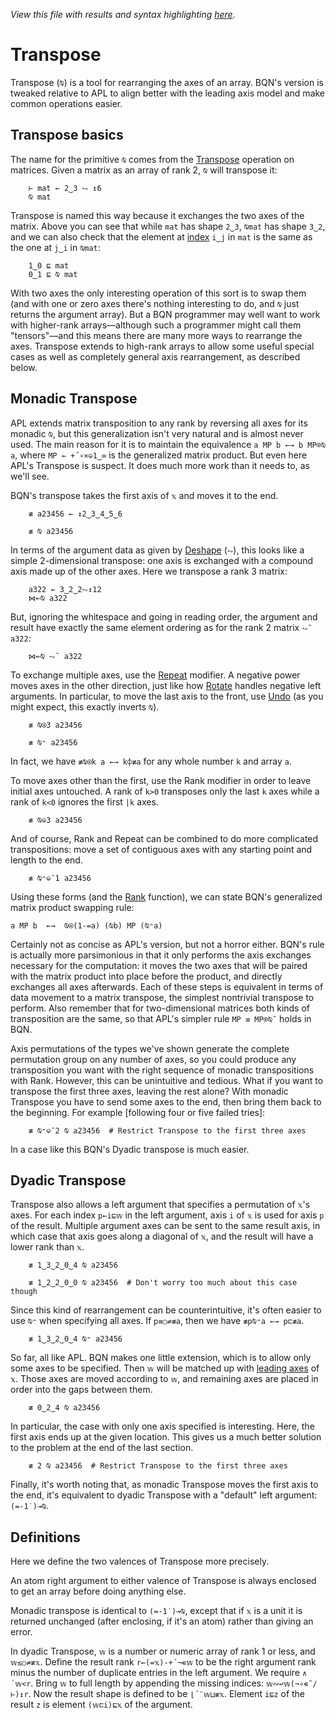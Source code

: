 *View this file with results and syntax highlighting [here](https://mlochbaum.github.io/BQN/doc/transpose.html).*

# Transpose

Transpose (`⍉`) is a tool for rearranging the axes of an array. BQN's version is tweaked relative to APL to align better with the leading axis model and make common operations easier.

## Transpose basics

The name for the primitive `⍉` comes from the [Transpose](https://en.wikipedia.org/wiki/Transpose) operation on matrices. Given a matrix as an array of rank 2, `⍉` will transpose it:

        ⊢ mat ← 2‿3 ⥊ ↕6
        ⍉ mat

Transpose is named this way because it exchanges the two axes of the matrix. Above you can see that while `mat` has shape `2‿3`, `⍉mat` has shape `3‿2`, and we can also check that the element at [index](indices.md) `i‿j` in `mat` is the same as the one at `j‿i` in `⍉mat`:

        1‿0 ⊑ mat
        0‿1 ⊑ ⍉ mat

With two axes the only interesting operation of this sort is to swap them (and with one or zero axes there's nothing interesting to do, and `⍉` just returns the argument array). But a BQN programmer may well want to work with higher-rank arrays—although such a programmer might call them "tensors"—and this means there are many more ways to rearrange the axes. Transpose extends to high-rank arrays to allow some useful special cases as well as completely general axis rearrangement, as described below.

## Monadic Transpose

APL extends matrix transposition to any rank by reversing all axes for its monadic `⍉`, but this generalization isn't very natural and is almost never used. The main reason for it is to maintain the equivalence `a MP b ←→ b MP⌾⍉ a`, where `MP ← +˝∘×⎉1‿∞` is the generalized matrix product. But even here APL's Transpose is suspect. It does much more work than it needs to, as we'll see.

BQN's transpose takes the first axis of `𝕩` and moves it to the end.

        ≢ a23456 ← ↕2‿3‿4‿5‿6

        ≢ ⍉ a23456

In terms of the argument data as given by [Deshape](reshape.md#deshape) (`⥊`), this looks like a simple 2-dimensional transpose: one axis is exchanged with a compound axis made up of the other axes. Here we transpose a rank 3 matrix:

        a322 ← 3‿2‿2⥊↕12
        ⋈⟜⍉ a322

But, ignoring the whitespace and going in reading order, the argument and result have exactly the same element ordering as for the rank 2 matrix `⥊˘ a322`:

        ⋈⟜⍉ ⥊˘ a322

To exchange multiple axes, use the [Repeat](repeat.md) modifier. A negative power moves axes in the other direction, just like how [Rotate](reverse.md#rotate) handles negative left arguments. In particular, to move the last axis to the front, use [Undo](undo.md) (as you might expect, this exactly inverts `⍉`).

        ≢ ⍉⍟3 a23456

        ≢ ⍉⁼ a23456

In fact, we have `≢⍉⍟k a ←→ k⌽≢a` for any whole number `k` and array `a`.

To move axes other than the first, use the Rank modifier in order to leave initial axes untouched. A rank of `k>0` transposes only the last `k` axes while a rank of `k<0` ignores the first `|k` axes.

        ≢ ⍉⎉3 a23456

And of course, Rank and Repeat can be combined to do more complicated transpositions: move a set of contiguous axes with any starting point and length to the end.

        ≢ ⍉⁼⎉¯1 a23456

Using these forms (and the [Rank](shape.md) function), we can state BQN's generalized matrix product swapping rule:

    a MP b  ←→  ⍉⍟(1-=a) (⍉b) MP (⍉⁼a)

Certainly not as concise as APL's version, but not a horror either. BQN's rule is actually more parsimonious in that it only performs the axis exchanges necessary for the computation: it moves the two axes that will be paired with the matrix product into place before the product, and directly exchanges all axes afterwards. Each of these steps is equivalent in terms of data movement to a matrix transpose, the simplest nontrivial transpose to perform. Also remember that for two-dimensional matrices both kinds of transposition are the same, so that APL's simpler rule `MP ≡ MP⌾⍉˜` holds in BQN.

Axis permutations of the types we've shown generate the complete permutation group on any number of axes, so you could produce any transposition you want with the right sequence of monadic transpositions with Rank. However, this can be unintuitive and tedious. What if you want to transpose the first three axes, leaving the rest alone? With monadic Transpose you have to send some axes to the end, then bring them back to the beginning. For example [following four or five failed tries]:

        ≢ ⍉⁼⎉¯2 ⍉ a23456  # Restrict Transpose to the first three axes

In a case like this BQN's Dyadic transpose is much easier.

## Dyadic Transpose

Transpose also allows a left argument that specifies a permutation of `𝕩`'s axes. For each index `p←i⊑𝕨` in the left argument, axis `i` of `𝕩` is used for axis `p` of the result. Multiple argument axes can be sent to the same result axis, in which case that axis goes along a diagonal of `𝕩`, and the result will have a lower rank than `𝕩`.

        ≢ 1‿3‿2‿0‿4 ⍉ a23456

        ≢ 1‿2‿2‿0‿0 ⍉ a23456  # Don't worry too much about this case though

Since this kind of rearrangement can be counterintuitive, it's often easier to use `⍉⁼` when specifying all axes. If `p≡○≠≢a`, then we have `≢p⍉⁼a ←→ p⊏≢a`.

        ≢ 1‿3‿2‿0‿4 ⍉⁼ a23456

So far, all like APL. BQN makes one little extension, which is to allow only some axes to be specified. Then `𝕨` will be matched up with [leading axes](leading.md) of `𝕩`. Those axes are moved according to `𝕨`, and remaining axes are placed in order into the gaps between them.

        ≢ 0‿2‿4 ⍉ a23456

In particular, the case with only one axis specified is interesting. Here, the first axis ends up at the given location. This gives us a much better solution to the problem at the end of the last section.

        ≢ 2 ⍉ a23456  # Restrict Transpose to the first three axes

Finally, it's worth noting that, as monadic Transpose moves the first axis to the end, it's equivalent to dyadic Transpose with a "default" left argument: `(=-1˙)⊸⍉`.

## Definitions

Here we define the two valences of Transpose more precisely.

An atom right argument to either valence of Transpose is always enclosed to get an array before doing anything else.

Monadic transpose is identical to `(=-1˙)⊸⍉`, except that if `𝕩` is a unit it is returned unchanged (after enclosing, if it's an atom) rather than giving an error.

In dyadic Transpose, `𝕨` is a number or numeric array of rank 1 or less, and `𝕨≤○≠≢𝕩`. Define the result rank `r←(=𝕩)-+´¬∊𝕨` to be the right argument rank minus the number of duplicate entries in the left argument. We require `∧´𝕨<r`. Bring `𝕨` to full length by appending the missing indices: `𝕨∾↩𝕨(¬∘∊˜/⊢)↕r`. Now the result shape is defined to be `⌊´¨𝕨⊔≢𝕩`. Element `i⊑z` of the result `z` is element `(𝕨⊏i)⊑𝕩` of the argument.
